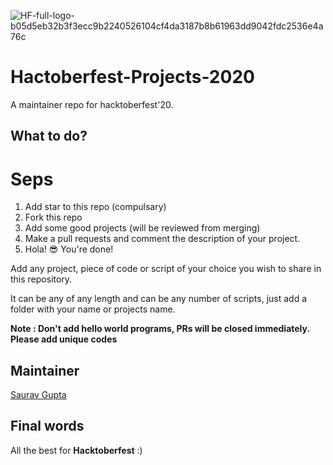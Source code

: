 ![HF-full-logo-b05d5eb32b3f3ecc9b2240526104cf4da3187b8b61963dd9042fdc2536e4a76c](https://user-images.githubusercontent.com/34307370/94694710-bdb6af80-0352-11eb-9665-10bbe937e277.png)




# Hactoberfest-Projects-2020
A maintainer repo for hacktoberfest'20.

## What to do?

# Seps
1. Add star to this repo (compulsary)
2. Fork this repo
3. Add some good projects (will be reviewed from merging)
4. Make a pull requests and comment the description of your project.
5. Hola! 😎 You're done!

Add any project, piece of code or script of your choice you wish to share in this repository.

It can be any of any length and can be any number of scripts, just add a folder with your name or projects name.

**Note : Don't add hello world programs, PRs will be closed immediately. Please add unique codes**

## Maintainer
[Saurav Gupta](https://linkedin.com/in/sauravgpt)


## Final words
All the best for **Hacktoberfest** :)
